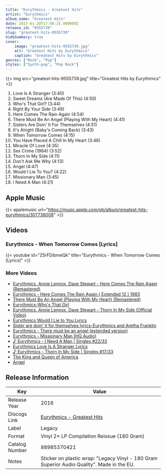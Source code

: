 ```yaml
---
title: "Eurythmics - Greatest Hits"
artist: "Eurythmics"
album_name: "Greatest Hits"
date: 2017-01-20T17:08:25.000000Z
release_id: "9555739"
slug: "greatest-hits-9555739"
hideSummary: true
cover:
    image: "greatest-hits-9555739.jpg"
    alt: "Greatest Hits by Eurythmics"
    caption: "Greatest Hits by Eurythmics"
genres: ["Rock", "Pop"]
styles: ["Synth-pop", "Pop Rock"]
---
```


{{< img src="greatest-hits-9555739.jpg" title="Greatest Hits by Eurythmics" >}}

<!-- section break -->

1. Love Is A Stranger (3:40)
2. Sweet Dreams (Are Made Of This) (4:50)
3. Who's That Girl? (3:44)
4. Right By Your Side (3:49)
5. Here Comes The Rain Again (4:54)
6. There Must Be An Angel (Playing With My Heart) (4:41)
7. Sisters Are Doin' It For Themselves (4:51)
8. It's Alright (Baby's Coming Back) (3:43)
9. When Tomorrow Comes (4:15)
10. You Have Placed A Chill In My Heart (3:46)
11. Miracle Of Love (4:35)
12. Sex Crime (1984) (3:52)
13. Thorn In My Side (4:11)
14. Don't Ask Me Why (4:13)
15. Angel (4:47)
16. Would I Lie To You? (4:22)
17. Missionary Man (3:45)
18. I Need A Man (4:21)

<!-- section break -->




## Apple Music
{{< applemusic url="https://music.apple.com/gb/album/greatest-hits-eurythmics/307738008" >}}





## Videos
### Eurythmics - When Tomorrow Comes [Lyrics]
{{< youtube id="Z5rFDibmeQk" title="Eurythmics - When Tomorrow Comes [Lyrics]" >}}<br>

### More Videos

- [Eurythmics, Annie Lennox, Dave Stewart - Here Comes The Rain Again (Remastered)](https://www.youtube.com/watch?v=TzFnYcIqj6I)
- [Eurythmics - Here Comes The Rain Again ( Extended 12 ) 1983](https://www.youtube.com/watch?v=22zdnYE8dLk)
- [There Must Be An Angel (Playing With My Heart) (Remastered)](https://www.youtube.com/watch?v=RCdneDxFRYQ)
- [Eurythmics-Who's That Girl](https://www.youtube.com/watch?v=JZ9gY7ugc-Q)
- [Eurythmics, Annie Lennox, Dave Stewart - Thorn In My Side (Official Video)](https://www.youtube.com/watch?v=_AmkmqYEarw)
- [Eurythmics Would I Lie to You Lyrics](https://www.youtube.com/watch?v=PzlFEpv9EAM)
- [Sister are doin' it for themselves lyrics-Eurythmics and Aretha Franklin](https://www.youtube.com/watch?v=85KTiWcn14U)
- [Eurythmics - There must be an angel (extended version)](https://www.youtube.com/watch?v=-2fbrncNXvo)
- [Eurythmics - Missionary Man (HQ Audio)](https://www.youtube.com/watch?v=dhLp11ZbfFI)
- [♪ Eurythmics - I Need A Man | Singles #22/33](https://www.youtube.com/watch?v=SfV0yhEMX7Q)
- [Eurythmics Love Is A Stranger Lyrics](https://www.youtube.com/watch?v=0XlagMjYRNk)
- [♪ Eurythmics - Thorn In My Side | Singles #17/33](https://www.youtube.com/watch?v=ojlzOnqwGeA)
- [The King and Queen of America](https://www.youtube.com/watch?v=MelbhSbRRE4)
- [Angel](https://www.youtube.com/watch?v=OItVapYPjkY)


## Release Information
|  Key           | Value                                                |
| ---------------| ---------------------------------------------------- |
| Release Year   | 2016                                   |
| Discogs Link   | [Eurythmics - Greatest Hits](https://www.discogs.com/release/9555739-Eurythmics-Greatest-Hits) |
| Label          | Legacy |
| Format         | Vinyl 2× LP Compilation Reissue (180 Gram) |
| Catalog Number | 88985370421 |
| Notes | Sticker on plastic wrap: "Legacy Vinyl - 180 Gram Superior Audio Quality".  Made in the EU. |